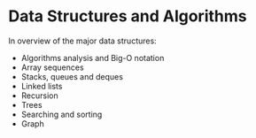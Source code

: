 # Data Structures and Algorithms

In overview of the major data structures:

* Algorithms analysis and Big-O notation
* Array sequences
* Stacks, queues and deques
* Linked lists
* Recursion
* Trees
* Searching and sorting
* Graph